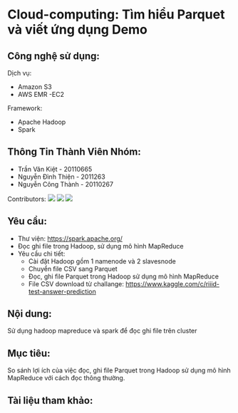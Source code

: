 # Cloud-computing: Tìm hiểu Parquet  và viết ứng dụng Demo
## Công nghệ sử dụng:
Dịch vụ:
- Amazon S3
- AWS EMR
-EC2

Framework:
- Apache Hadoop
- Spark
## Thông Tin Thành Viên Nhóm:
- Trần Văn Kiệt - 20110665
- Nguyễn Đình Thiện - 2011263
- Nguyễn Công Thành - 20110267 

Contributors:
[![](https://avatars.githubusercontent.com/u/89686453?s=64&v=4)](https://www.facebook.com/kTw1208)
[![](https://avatars.githubusercontent.com/u/116097599?s=64&v=4s)](https://www.facebook.com/thien20110263)
[![](https://avatars.githubusercontent.com/u/89307218?v=4&s=64)](https://www.facebook.com/profile.php?id=100011055702857)
## Yêu cầu:
- Thư viện: https://spark.apache.org/
- Đọc ghi file trong Hadoop, sử dụng mô hình MapReduce
- Yêu cầu chi tiết:
   + Cài đặt Hadoop gồm 1 namenode và 2 slavesnode
   + Chuyển file CSV sang Parquet
   + Đọc, ghi file Parquet trong Hadoop sử dụng mô hình MapReduce
   + File CSV download từ challange: https://www.kaggle.com/c/riiid-test-answer-prediction
## Nội dung:
Sử dụng hadoop mapreduce và spark để đọc ghi file trên cluster
## Mục tiêu:
So sánh lợi ích của việc đọc, ghi file Parquet trong Hadoop sử dụng mô hình MapReduce với cách đọc thông thường.
## Tài liệu tham khảo:

